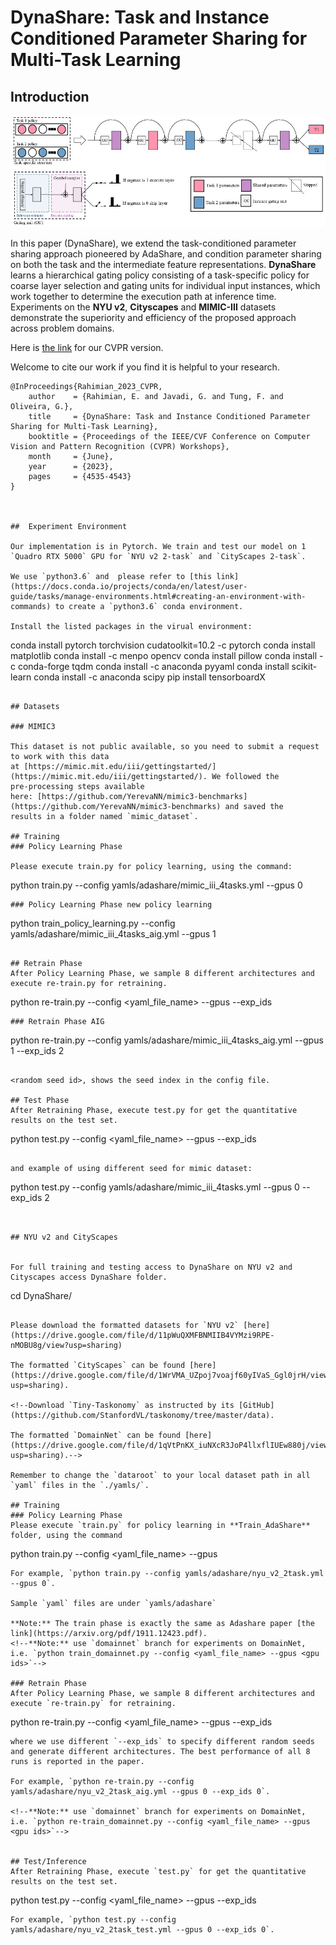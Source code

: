 # DynaShare: Task and Instance Conditioned Parameter Sharing for Multi-Task Learning

## Introduction
![alt text](DynaShare/figures/workflow_v2.jpg)

In this paper (DynaShare), we extend the task-conditioned parameter sharing approach pioneered by AdaShare, and condition parameter sharing on both the task and the intermediate feature representations. **DynaShare** learns a hierarchical gating policy consisting of a task-specific policy for coarse layer selection and gating units for individual input instances, which work together to determine the execution path at inference time. Experiments on the **NYU v2**, **Cityscapes** and **MIMIC-III** datasets demonstrate the superiority and efficiency of the proposed approach across problem domains.

Here is [the link](https://openaccess.thecvf.com/content/CVPR2023W/ECV/html/Rahimian_DynaShare_Task_and_Instance_Conditioned_Parameter_Sharing_for_Multi-Task_Learning_CVPRW_2023_paper.html) for our CVPR version. 

Welcome to cite our work if you find it is helpful to your research.
```
@InProceedings{Rahimian_2023_CVPR,
    author    = {Rahimian, E. and Javadi, G. and Tung, F. and Oliveira, G.},
    title     = {DynaShare: Task and Instance Conditioned Parameter Sharing for Multi-Task Learning},
    booktitle = {Proceedings of the IEEE/CVF Conference on Computer Vision and Pattern Recognition (CVPR) Workshops},
    month     = {June},
    year      = {2023},
    pages     = {4535-4543}
}



##  Experiment Environment

Our implementation is in Pytorch. We train and test our model on 1 `Quadro RTX 5000` GPU for `NYU v2 2-task` and `CityScapes 2-task`. 

We use `python3.6` and  please refer to [this link](https://docs.conda.io/projects/conda/en/latest/user-guide/tasks/manage-environments.html#creating-an-environment-with-commands) to create a `python3.6` conda environment.

Install the listed packages in the virual environment:
```
conda install pytorch torchvision cudatoolkit=10.2 -c pytorch
conda install matplotlib
conda install -c menpo opencv
conda install pillow
conda install -c conda-forge tqdm
conda install -c anaconda pyyaml
conda install scikit-learn
conda install -c anaconda scipy
pip install tensorboardX
```

## Datasets

### MIMIC3

This dataset is not public available, so you need to submit a request to work with this data
at [https://mimic.mit.edu/iii/gettingstarted/](https://mimic.mit.edu/iii/gettingstarted/). We followed the
pre-processing steps available
here: [https://github.com/YerevaNN/mimic3-benchmarks](https://github.com/YerevaNN/mimic3-benchmarks) and saved the
results in a folder named `mimic_dataset`.

## Training
### Policy Learning Phase

Please execute train.py for policy learning, using the command:
```
python train.py --config yamls/adashare/mimic_iii_4tasks.yml --gpus 0
```
### Policy Learning Phase new policy learning 
```
python train_policy_learning.py --config yamls/adashare/mimic_iii_4tasks_aig.yml --gpus 1
```

## Retrain Phase
After Policy Learning Phase, we sample 8 different architectures and execute re-train.py for retraining. 
```
python re-train.py --config <yaml_file_name> --gpus <gpu ids> --exp_ids <random seed id>
```
### Retrain Phase AIG
```
python re-train.py --config yamls/adashare/mimic_iii_4tasks_aig.yml --gpus 1 --exp_ids 2
```

<random seed id>, shows the seed index in the config file.

## Test Phase
After Retraining Phase, execute test.py for get the quantitative results on the test set.
```
python test.py --config <yaml_file_name> --gpus <gpu ids> --exp_ids <random seed id>
```

and example of using different seed for mimic dataset:
```
python test.py --config yamls/adashare/mimic_iii_4tasks.yml --gpus 0 --exp_ids 2
```


## NYU v2 and CityScapes


For full training and testing access to DynaShare on NYU v2 and Cityscapes access DynaShare folder.

```
cd DynaShare/
```

Please download the formatted datasets for `NYU v2` [here](https://drive.google.com/file/d/11pWuQXMFBNMIIB4VYMzi9RPE-nMOBU8g/view?usp=sharing) 

The formatted `CityScapes` can be found [here](https://drive.google.com/file/d/1WrVMA_UZpoj7voajf60yIVaS_Ggl0jrH/view?usp=sharing).

<!--Download `Tiny-Taskonomy` as instructed by its [GitHub](https://github.com/StanfordVL/taskonomy/tree/master/data).

The formatted `DomainNet` can be found [here](https://drive.google.com/file/d/1qVtPnKX_iuNXcR3JoP4llxflIUEw880j/view?usp=sharing).-->

Remember to change the `dataroot` to your local dataset path in all `yaml` files in the `./yamls/`.

## Training
### Policy Learning Phase
Please execute `train.py` for policy learning in **Train_AdaShare** folder, using the command 
```
python train.py --config <yaml_file_name> --gpus <gpu ids>
```
For example, `python train.py --config yamls/adashare/nyu_v2_2task.yml --gpus 0`.

Sample `yaml` files are under `yamls/adashare`

**Note:** The train phase is exactly the same as Adashare paper [the link](https://arxiv.org/pdf/1911.12423.pdf).
<!--**Note:** use `domainnet` branch for experiments on DomainNet, i.e. `python train_domainnet.py --config <yaml_file_name> --gpus <gpu ids>`-->

### Retrain Phase
After Policy Learning Phase, we sample 8 different architectures and execute `re-train.py` for retraining.
```
python re-train.py --config <yaml_file_name> --gpus <gpu ids> --exp_ids <random seed id>
```
where we use different `--exp_ids` to specify different random seeds and generate different architectures. The best performance of all 8 runs is reported in the paper.

For example, `python re-train.py --config yamls/adashare/nyu_v2_2task_aig.yml --gpus 0 --exp_ids 0`. 

<!--**Note:** use `domainnet` branch for experiments on DomainNet, i.e. `python re-train_domainnet.py --config <yaml_file_name> --gpus <gpu ids>`-->


## Test/Inference
After Retraining Phase, execute `test.py` for get the quantitative results on the test set. 
```
python test.py --config <yaml_file_name> --gpus <gpu ids> --exp_ids <random seed id>
```
For example, `python test.py --config yamls/adashare/nyu_v2_2task_test.yml --gpus 0 --exp_ids 0`.
